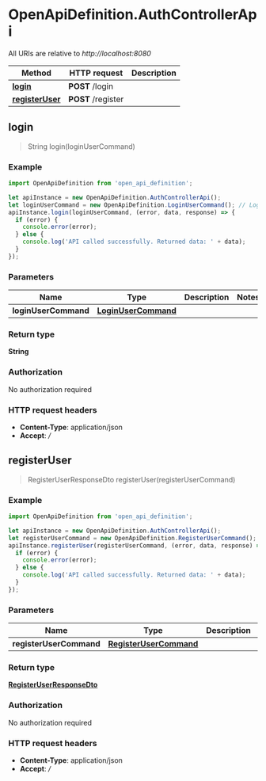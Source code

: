 # OpenApiDefinition.AuthControllerApi

All URIs are relative to *http://localhost:8080*

Method | HTTP request | Description
------------- | ------------- | -------------
[**login**](AuthControllerApi.md#login) | **POST** /login | 
[**registerUser**](AuthControllerApi.md#registerUser) | **POST** /register | 



## login

> String login(loginUserCommand)



### Example

```javascript
import OpenApiDefinition from 'open_api_definition';

let apiInstance = new OpenApiDefinition.AuthControllerApi();
let loginUserCommand = new OpenApiDefinition.LoginUserCommand(); // LoginUserCommand | 
apiInstance.login(loginUserCommand, (error, data, response) => {
  if (error) {
    console.error(error);
  } else {
    console.log('API called successfully. Returned data: ' + data);
  }
});
```

### Parameters


Name | Type | Description  | Notes
------------- | ------------- | ------------- | -------------
 **loginUserCommand** | [**LoginUserCommand**](LoginUserCommand.md)|  | 

### Return type

**String**

### Authorization

No authorization required

### HTTP request headers

- **Content-Type**: application/json
- **Accept**: */*


## registerUser

> RegisterUserResponseDto registerUser(registerUserCommand)



### Example

```javascript
import OpenApiDefinition from 'open_api_definition';

let apiInstance = new OpenApiDefinition.AuthControllerApi();
let registerUserCommand = new OpenApiDefinition.RegisterUserCommand(); // RegisterUserCommand | 
apiInstance.registerUser(registerUserCommand, (error, data, response) => {
  if (error) {
    console.error(error);
  } else {
    console.log('API called successfully. Returned data: ' + data);
  }
});
```

### Parameters


Name | Type | Description  | Notes
------------- | ------------- | ------------- | -------------
 **registerUserCommand** | [**RegisterUserCommand**](RegisterUserCommand.md)|  | 

### Return type

[**RegisterUserResponseDto**](RegisterUserResponseDto.md)

### Authorization

No authorization required

### HTTP request headers

- **Content-Type**: application/json
- **Accept**: */*

